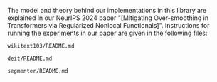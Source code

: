 The model and theory behind our implementations in this library are explained in our NeurIPS 2024 paper "[Mitigating Over-smoothing in Transformers via Regularized Nonlocal Functionals]". 
Instructions for running the experiments in our paper are given in the following files:

```
wikitext103/README.md

deit/README.md

segmenter/README.md
```
